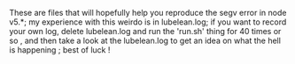 These are files that will hopefully help you reproduce the segv error in node v5.*; my experience with this weirdo is in lubelean.log; if you want to record your own log, delete lubelean.log and run the 'run.sh' thing for 40 times or so , and then take a look at the lubelean.log to get an idea on what the hell is happening ; best of luck ! 
